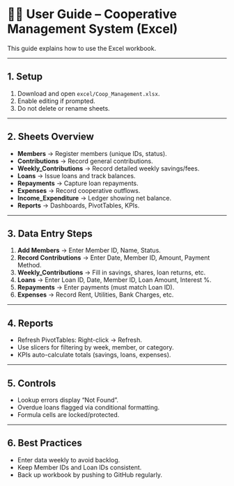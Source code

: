 # 👩‍💻 User Guide – Cooperative Management System (Excel)

This guide explains how to use the Excel workbook.

---

## 1. Setup
1. Download and open `excel/Coop_Management.xlsx`.
2. Enable editing if prompted.
3. Do not delete or rename sheets.

---

## 2. Sheets Overview
- **Members** → Register members (unique IDs, status).
- **Contributions** → Record general contributions.
- **Weekly_Contributions** → Record detailed weekly savings/fees.
- **Loans** → Issue loans and track balances.
- **Repayments** → Capture loan repayments.
- **Expenses** → Record cooperative outflows.
- **Income_Expenditure** → Ledger showing net balance.
- **Reports** → Dashboards, PivotTables, KPIs.

---

## 3. Data Entry Steps
1. **Add Members** → Enter Member ID, Name, Status.
2. **Record Contributions** → Enter Date, Member ID, Amount, Payment Method.
3. **Weekly_Contributions** → Fill in savings, shares, loan returns, etc.
4. **Loans** → Enter Loan ID, Date, Member ID, Loan Amount, Interest %.
5. **Repayments** → Enter payments (must match Loan ID).
6. **Expenses** → Record Rent, Utilities, Bank Charges, etc.

---

## 4. Reports
- Refresh PivotTables: Right-click → Refresh.
- Use slicers for filtering by week, member, or category.
- KPIs auto-calculate totals (savings, loans, expenses).

---

## 5. Controls
- Lookup errors display “Not Found”.
- Overdue loans flagged via conditional formatting.
- Formula cells are locked/protected.

---

## 6. Best Practices
- Enter data weekly to avoid backlog.
- Keep Member IDs and Loan IDs consistent.
- Back up workbook by pushing to GitHub regularly.
